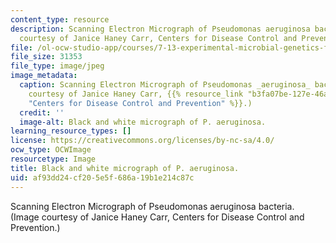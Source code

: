 ```yaml
---
content_type: resource
description: Scanning Electron Micrograph of Pseudomonas aeruginosa bacteria. (Image
  courtesy of Janice Haney Carr, Centers for Disease Control and Prevention.)
file: /ol-ocw-studio-app/courses/7-13-experimental-microbial-genetics-fall-2008/af93dd24cf205e5f686a19b1e214c87c_7-13f08.jpg
file_size: 31353
file_type: image/jpeg
image_metadata:
  caption: Scanning Electron Micrograph of Pseudomonas _aeruginosa_ bacteria. (Image
    courtesy of Janice Haney Carr, {{% resource_link "b3fa07be-127e-46a6-8258-db6438a928e9"
    "Centers for Disease Control and Prevention" %}}.)
  credit: ''
  image-alt: Black and white micrograph of P. aeruginosa.
learning_resource_types: []
license: https://creativecommons.org/licenses/by-nc-sa/4.0/
ocw_type: OCWImage
resourcetype: Image
title: Black and white micrograph of P. aeruginosa.
uid: af93dd24-cf20-5e5f-686a-19b1e214c87c
---
```

Scanning Electron Micrograph of Pseudomonas aeruginosa bacteria. (Image courtesy of Janice Haney Carr, Centers for Disease Control and Prevention.)